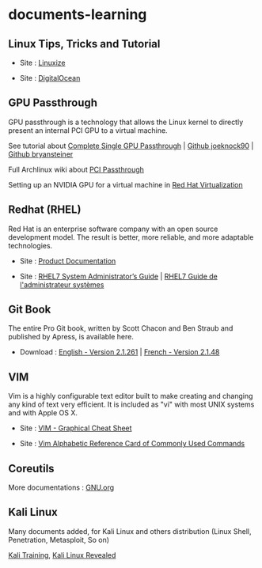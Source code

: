 # documents-learning

## Linux Tips, Tricks and Tutorial
* Site : [Linuxize](https://linuxize.com/)

* Site : [DigitalOcean](https://www.digitalocean.com/community/tutorials/)

## GPU Passthrough
GPU passthrough is a technology that allows the Linux kernel to directly present an internal PCI GPU to a virtual machine.

See tutorial about [Complete Single GPU Passthrough](https://github.com/QaidVoid/Complete-Single-GPU-Passthrough) | [Github joeknock90](https://github.com/joeknock90/Single-GPU-Passthrough) | [Github bryansteiner](https://github.com/bryansteiner/gpu-passthrough-tutorial)

Full Archlinux wiki about [PCI Passthrough](https://wiki.archlinux.org/title/PCI_passthrough_via_OVMF)

Setting up an NVIDIA GPU for a virtual machine in [Red Hat Virtualization](https://access.redhat.com/documentation/en-us/red_hat_virtualization/4.4/html/setting_up_an_nvidia_gpu_for_a_virtual_machine_in_red_hat_virtualization/index)

## Redhat (RHEL)
Red Hat is an enterprise software company with an open source development model.
The result is better, more reliable, and more adaptable technologies.

* Site : [Product Documentation](https://access.redhat.com/documentation/en-us/)

* Site : [RHEL7 System Administrator’s Guide](https://access.redhat.com/documentation/en-us/red_hat_enterprise_linux/7/pdf/system_administrators_guide/Red_Hat_Enterprise_Linux-7-System_Administrators_Guide-en-US.pdf) | [RHEL7 Guide de l'administrateur systèmes](https://access.redhat.com/documentation/fr-fr/red_hat_enterprise_linux/7/pdf/system_administrators_guide/Red_Hat_Enterprise_Linux-7-System_Administrators_Guide-fr-FR.pdf)

## Git Book
The entire Pro Git book, written by Scott Chacon and Ben Straub and published by Apress, is available here.

* Download : [English - Version 2.1.261](https://github.com/progit/progit2/releases/download/2.1.261/progit.pdf) | [French - Version 2.1.48](https://github.com/progit/progit2-fr/releases/download/2.1.48/progit_v2.1.48.pdf)

## VIM
Vim is a highly configurable text editor built to make creating and changing any kind of text very efficient. It is included as "vi" with most UNIX systems and with Apple OS X.

* Site : [VIM - Graphical Cheat Sheet](https://www.glump.net/_media/howto/desktop/vim-graphical-cheat-sheet-and-tutorial/vi-vim-cheat-sheet-and-tutorial.pdf)

* Site : [Vim Alphabetic Reference Card of Commonly Used Commands](https://u-tools.com/vimrefcard.pdf)

## Coreutils
More documentations : [GNU.org](https://www.gnu.org/manual/manual.html)

## Kali Linux
Many documents added, for Kali Linux and others distribution (Linux Shell, Penetration, Metasploit, So on)

[Kali Training](https://kali.training/lessons/introduction/), [Kali Linux Revealed](https://kali.training/downloads/Kali-Linux-Revealed-1st-edition.pdf)
